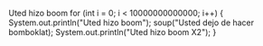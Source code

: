 Uted hizo boom
for (int i = 0; i < 10000000000000; i++)
{
    System.out.println("Uted hizo boom");
    soup("Usted dejo de hacer bomboklat);
    System.out.println("Uted hizo boom X2");
}